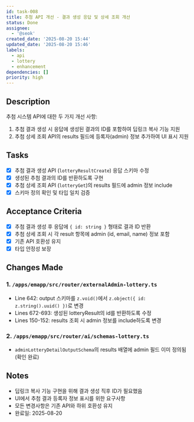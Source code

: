```yaml
---
id: task-008
title: 추첨 API 개선 - 결과 생성 응답 및 상세 조회 개선
status: Done
assignee:
  - '@seok'
created_date: '2025-08-20 15:44'
updated_date: '2025-08-20 15:46'
labels:
  - api
  - lottery
  - enhancement
dependencies: []
priority: high
---
```


## Description
추첨 시스템 API에 대한 두 가지 개선 사항:
1. 추첨 결과 생성 시 응답에 생성된 결과의 ID를 포함하여 딥링크 복사 기능 지원
2. 추첨 상세 조회 API의 results 필드에 등록자(admin) 정보 추가하여 UI 표시 지원

## Tasks
- [x] 추첨 결과 생성 API (`lotteryResultCreate`) 응답 스키마 수정
- [x] 생성된 추첨 결과의 ID를 반환하도록 구현
- [x] 추첨 상세 조회 API (`lotteryGet`)의 results 필드에 admin 정보 include
- [x] 스키마 정의 확인 및 타입 일치 검증

## Acceptance Criteria
- [x] 추첨 결과 생성 후 응답에 `{ id: string }` 형태로 결과 ID 반환
- [x] 추첨 상세 조회 시 각 result 항목에 admin (id, email, name) 정보 포함
- [x] 기존 API 호환성 유지
- [x] 타입 안정성 보장

## Changes Made
### 1. `/apps/emapp/src/router/externalAdmin-lottery.ts`
- Line 642: output 스키마를 `z.void()`에서 `z.object({ id: z.string().uuid() })`로 변경
- Lines 672-693: 생성된 lotteryResult의 id를 반환하도록 수정
- Lines 150-152: results 조회 시 admin 정보를 include하도록 변경

### 2. `/apps/emapp/src/router/ai/schemas-lottery.ts`
- `adminLotteryDetailOutputSchema`의 results 배열에 admin 필드 이미 정의됨 (확인 완료)

## Notes
- 딥링크 복사 기능 구현을 위해 결과 생성 직후 ID가 필요했음
- UI에서 추첨 결과 등록자 정보 표시를 위한 요구사항
- 모든 변경사항은 기존 API와 하위 호환성 유지
- 완료일: 2025-08-20
